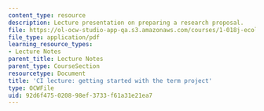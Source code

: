 ```yaml
---
content_type: resource
description: Lecture presentation on preparing a research proposal.
file: https://ol-ocw-studio-app-qa.s3.amazonaws.com/courses/1-018j-ecology-i-the-earth-system-fall-2009/92d6f475020898ef3733f61a31e21ea7_MIT1_018JF09_Lec04.pdf
file_type: application/pdf
learning_resource_types:
- Lecture Notes
parent_title: Lecture Notes
parent_type: CourseSection
resourcetype: Document
title: 'CI lecture: getting started with the term project'
type: OCWFile
uid: 92d6f475-0208-98ef-3733-f61a31e21ea7
---
```

